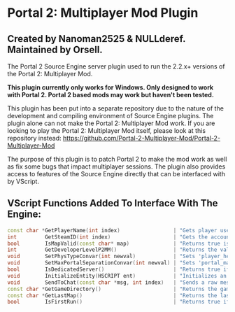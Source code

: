 # Portal 2: Multiplayer Mod Plugin

## **Created by Nanoman2525 & NULLderef. Maintained by Orsell.**

The Portal 2 Source Engine server plugin used to run the 2.2.x+ versions of the Portal 2: Multiplayer Mod.

**This plugin currently only works for Windows. Only designed to work with Portal 2. Portal 2 based mods may work but haven't been tested.**

This plugin has been put into a separate repository due to the nature of the development and compiling environment of Source Engine plugins. The plugin alone can not make the Portal 2: Multiplayer Mod work. If you are looking to play the Portal 2: Multiplayer Mod itself, please look at this repository instead: <https://github.com/Portal-2-Multiplayer-Mod/Portal-2-Multiplayer-Mod>

The purpose of this plugin is to patch Portal 2 to make the mod work as well as fix some bugs that impact multiplayer sessions. The plugin also provides access to features of the Source Engine directly that can be interfaced with by VScript.

## VScript Functions Added To Interface With The Engine:

```c++
const char *GetPlayerName(int index)                 | "Gets player username by index."
int         GetSteamID(int index)                    | "Gets the account ID component of player SteamID by index."
bool        IsMapValid(const char* map)              | "Returns true is the supplied string is a valid map name."
int         GetDeveloperLevelP2MM()                  | "Returns the value of ConVar p2mm_developer."
void        SetPhysTypeConvar(int newval)            | "Sets 'player_held_object_use_view_model' to the supplied integer value."
void        SetMaxPortalSeparationConvar(int newval) | "Sets 'portal_max_separation_force' to the supplied integer value."
bool        IsDedicatedServer()                      | "Returns true if this is a dedicated server."
void        InitializeEntity(HSCRIPT ent)            | "Initializes an entity."
void        SendToChat(const char *msg, int index)   | "Sends a raw message to the chat HUD."
const char *GetGameDirectory()                       | "Returns the game directory."
const char *GetLastMap()                             | "Returns the last map recorded by the launcher's Last Map system."
bool        IsFirstRun()                             | "Returns true if this is the first map ever run during the game session."
```
